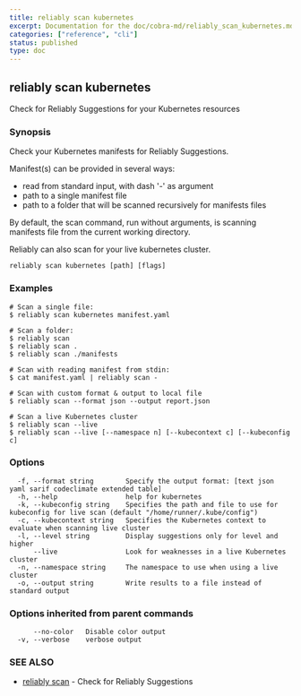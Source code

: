 ```yaml
---
title: reliably scan kubernetes
excerpt: Documentation for the doc/cobra-md/reliably_scan_kubernetes.md command in the Reliably CLI
categories: ["reference", "cli"]
status: published
type: doc
---
```

## reliably scan kubernetes

Check for Reliably Suggestions for your Kubernetes resources

### Synopsis

Check your Kubernetes manifests for Reliably Suggestions.

Manifest(s) can be provided in several ways:
- read from standard input, with dash '-' as argument
- path to a single manifest file
- path to a folder that will be scanned recursively for manifests files

By default, the scan command, run without arguments, is scanning
manifests file from the current working directory.

Reliably can also scan for your live kubernetes cluster.

```
reliably scan kubernetes [path] [flags]
```

### Examples

```
# Scan a single file:
$ reliably scan kubernetes manifest.yaml

# Scan a folder:
$ reliably scan
$ reliably scan .
$ reliably scan ./manifests

# Scan with reading manifest from stdin:
$ cat manifest.yaml | reliably scan -

# Scan with custom format & output to local file
$ reliably scan --format json --output report.json

# Scan a live Kubernetes cluster
$ reliably scan --live
$ reliably scan --live [--namespace n] [--kubecontext c] [--kubeconfig c]
```

### Options

```
  -f, --format string        Specify the output format: [text json yaml sarif codeclimate extended table]
  -h, --help                 help for kubernetes
  -k, --kubeconfig string    Specifies the path and file to use for kubeconfig for live scan (default "/home/runner/.kube/config")
  -c, --kubecontext string   Specifies the Kubernetes context to evaluate when scanning live cluster
  -l, --level string         Display suggestions only for level and higher
      --live                 Look for weaknesses in a live Kubernetes cluster
  -n, --namespace string     The namespace to use when using a live cluster
  -o, --output string        Write results to a file instead of standard output
```

### Options inherited from parent commands

```
      --no-color   Disable color output
  -v, --verbose    verbose output
```

### SEE ALSO

* [reliably scan](/docs/reference/cli/reliably-scan/)	 - Check for Reliably Suggestions

